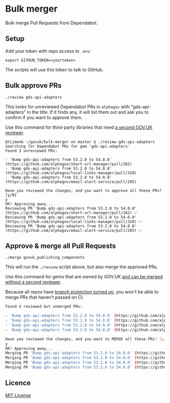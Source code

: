 # Bulk merger

Bulk merge Pull Requests from Dependabot.

## Setup

Add your token with repo access to `.env`:

```
export GITHUB_TOKEN=<yourtoken>
```

The scripts will use this token to talk to GitHub.

## Bulk approve PRs

```
./review gds-api-adapters
```

This looks for unreviewed Dependabot PRs in `alphagov` with "gds-api-adapters" in the title. If it finds any, it will list them out and ask you to confirm if you want to approve them.

Use this command for third-party libraries that need [a second GOV.UK reviewer](https://docs.publishing.service.gov.uk/manual/manage-ruby-dependencies.html#who-can-merge-dependabot-prs).

```shell
@tijmenb ~/govuk/bulk-merger on master $ ./review gds-api-adapters
Searching for Dependabot PRs for gem 'gds-api-adapters'
Found 3 unreviewed PRs:

- 'Bump gds-api-adapters from 53.2.0 to 54.0.0' (https://github.com/alphagov/short-url-manager/pull/262)
- 'Bump gds-api-adapters from 53.2.0 to 54.0.0' (https://github.com/alphagov/local-links-manager/pull/328)
- 'Bump gds-api-adapters from 53.2.0 to 54.0.0' (https://github.com/alphagov/email-alert-service/pull/205)

Have you reviewed the changes, and you want to approve all these PRs? [y/N]
y
OK! Approving away...
Reviewing PR 'Bump gds-api-adapters from 53.2.0 to 54.0.0' (https://github.com/alphagov/short-url-manager/pull/262) ✅
Reviewing PR 'Bump gds-api-adapters from 53.2.0 to 54.0.0' (https://github.com/alphagov/local-links-manager/pull/328) ✅
Reviewing PR 'Bump gds-api-adapters from 53.2.0 to 54.0.0' (https://github.com/alphagov/email-alert-service/pull/205) ✅
```

## Approve & merge all Pull Requests

```
./merge govuk_publishing_components
```

This will run the `./review` script above, but also merge the approved PRs.

Use this command for gems that are owned by GOV.UK [and can be merged without a second reviewer](https://docs.publishing.service.gov.uk/manual/manage-ruby-dependencies.html#who-can-merge-dependabot-prs).

Because all repos have [branch protection turned on](https://docs.publishing.service.gov.uk/manual/configure-github-repo.html), you won't be able to merge PRs that haven't passed on CI.

```sh
Found 4 reviewed but unmerged PRs:

- 'Bump gds-api-adapters from 53.2.0 to 54.0.0' (https://github.com/alphagov/short-url-manager/pull/262)
- 'Bump gds-api-adapters from 53.1.0 to 54.0.0' (https://github.com/alphagov/frontend/pull/1658)
- 'Bump gds-api-adapters from 53.2.0 to 54.0.0' (https://github.com/alphagov/local-links-manager/pull/328)
- 'Bump gds-api-adapters from 53.2.0 to 54.0.0' (https://github.com/alphagov/email-alert-service/pull/205)

Have you reviewed the changes, and you want to MERGE all these PRs? [y/N]
y
OK! Approving away...
Merging PR 'Bump gds-api-adapters from 53.2.0 to 54.0.0' (https://github.com/alphagov/short-url-manager/pull/262) ❌ Failed to merge: "PUT https://api.github.com/repos/alphagov/short-url-manager/pulls/262/merge: 405 - Required status check \"continuous-integration/jenkins/branch\" is errored. // See: https://help.github.com/articles/about-protected-branches"
Merging PR 'Bump gds-api-adapters from 53.1.0 to 54.0.0' (https://github.com/alphagov/frontend/pull/1658) ❌ Failed to merge: "PUT https://api.github.com/repos/alphagov/frontend/pulls/1658/merge: 405 - 2 of 2 required status checks have not succeeded: 1 expected and 1 pending. // See: https://help.github.com/articles/about-protected-branches"
Merging PR 'Bump gds-api-adapters from 53.2.0 to 54.0.0' (https://github.com/alphagov/local-links-manager/pull/328) ✅
Merging PR 'Bump gds-api-adapters from 53.2.0 to 54.0.0' (https://github.com/alphagov/email-alert-service/pull/205) ✅
```

## Licence

[MIT License](LICENSE)
